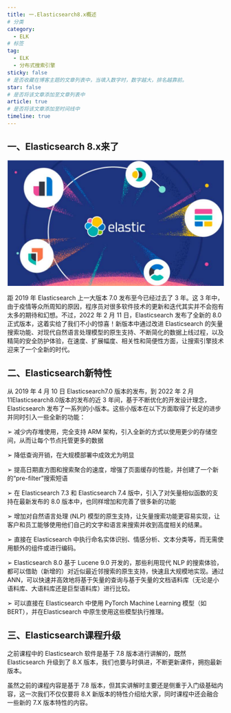 ```yaml
---
title: 一.Elasticsearch8.x概述
# 分类
category:
  - ELK
# 标签
tag:
  - ELK
  - 分布式搜索引擎
sticky: false
# 是否收藏在博客主题的文章列表中，当填入数字时，数字越大，排名越靠前。
star: false
# 是否将该文章添加至文章列表中
article: true
# 是否将该文章添加至时间线中
timeline: true
---
```


## 一、Elasticsearch 8.x来了

![image-20230622054011725](./images/image-20230622054011725.png)

距 2019 年 Elasticsearch 上一大版本 7.0 发布至今已经过去了 3 年。这 3 年中，由于疫情等众所周知的原因，程序员对很多软件技术的更新和迭代其实并不会抱有太多的期待和幻想。不过，2022 年 2 月 11 日，Elasticsearch 发布了全新的 8.0 正式版本，这着实给了我们不小的惊喜！新版本中通过改进 Elasticsearch 的矢量搜索功能、对现代自然语言处理模型的原生支持、不断简化的数据上线过程，以及精简的安全防护体验，在速度、扩展幅度、相关性和简便性方面，让搜索引擎技术迎来了一个全新的时代。

## 二、Elasticsearch新特性

从 2019 年 4 月 10 日 Elasticsearch7.0 版本的发布，到 2022 年 2 月 11Elasticsearch8.0版本的发布的近 3 年间，基于不断优化的开发设计理念，Elasticsearch 发布了一系列的小版本。这些小版本在以下方面取得了长足的进步并同时引入一些全新的功能：

➢ 减少内存堆使用，完全支持 ARM 架构，引入全新的方式以使用更少的存储空间，从而让每个节点托管更多的数据

➢ 降低查询开销，在大规模部署中成效尤为明显

➢ 提高日期直方图和搜索聚合的速度，增强了页面缓存的性能，并创建了一个新的“pre-filter”搜索短语

➢ 在 Elasticsearch 7.3 和 Elasticsearch 7.4 版中，引入了对矢量相似函数的支持在最新发布的 8.0 版本中，也同样增加和完善了很多新的功能

➢ 增加对自然语言处理 (NLP) 模型的原生支持，让矢量搜索功能更容易实现，让客户和员工能够使用他们自己的文字和语言来搜索并收到高度相关的结果。

➢ 直接在 Elasticsearch 中执行命名实体识别、情感分析、文本分类等，而无需使用额外的组件或进行编码。

➢ Elasticsearch 8.0 基于 Lucene 9.0 开发的，那些利用现代 NLP 的搜索体验，都可以借助（新增的）对近似最近邻搜索的原生支持，快速且大规模地实现。通过 ANN，可以快速并高效地将基于矢量的查询与基于矢量的文档语料库（无论是小语料库、大语料库还是巨型语料库）进行比较。

➢ 可以直接在 Elasticsearch 中使用 PyTorch Machine Learning 模型（如 BERT），并在Elasticsearch 中原生使用这些模型执行推理。

## 三、Elasticsearch课程升级

之前课程中的 Elasticsearch 软件是基于 7.8 版本进行讲解的，既然 Elasticsearch 升级到了 8.X 版本，我们也要与时俱进，不断更新课件，拥抱最新版本。

虽然之前的课程内容是基于 7.8 版本，但其实讲解时主要还是侧重于入门级基础内容，这一次我们不仅仅要将 8.X 新版本的特性介绍给大家，同时课程中还会融合一些新的 7.X 版本特性的内容。
